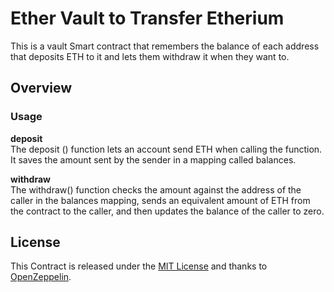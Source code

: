 # Ether Vault to Transfer Etherium

This is a vault Smart contract that remembers the balance of each address that deposits ETH to it and lets them withdraw it when they want to. 

## Overview


### Usage

**deposit**\
The deposit () function lets an account send ETH when calling the function. It saves the amount sent by the sender in a mapping called balances. 

**withdraw**\
The withdraw() function checks the amount against the address of the caller in the balances mapping, sends an equivalent amount of ETH from the contract to the caller, and then updates the balance of the caller to zero.

## License

This Contract is released under the [MIT License](LICENSE) and thanks to [OpenZeppelin](https://openzeppelin.com).

